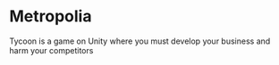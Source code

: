 # Metropolia

Tycoon is a game on Unity where you must develop your business and harm your competitors

